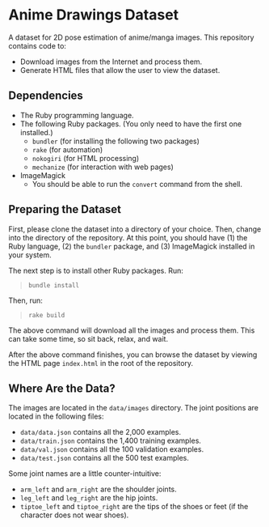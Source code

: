 Anime Drawings Dataset
======================

A dataset for 2D pose estimation of anime/manga images.  This repository contains code to:

  * Download images from the Internet and process them.
  * Generate HTML files that allow the user to view the dataset.

Dependencies
------------

  * The Ruby programming language.
  * The following Ruby packages. (You only need to have the first one installed.)
    * `bundler` (for installing the following two packages)
    * `rake` (for automation)    
    * `nokogiri` (for HTML processing)
    * `mechanize` (for interaction with web pages)
  * ImageMagick
    * You should be able to run the `convert` command from the shell.

Preparing the Dataset
---------------------

First, please clone the dataset into a directory of your choice.  Then, change into the directory of the repository.  At this point, you should have (1) the Ruby language, (2) the `bundler` package, and (3) ImageMagick installed in your system.

The next step is to install other Ruby packages.  Run:

> `bundle install`

Then, run:

> `rake build`

The above command will download all the images and process them.  This can take some time, so sit back, relax, and wait.

After the above command finishes, you can browse the dataset by viewing the HTML page `index.html` in the root of the repository.

Where Are the Data?
-------------------

The images are located in the `data/images` directory.  The joint positions are located in the following files:

  * `data/data.json` contains all the 2,000 examples.
  * `data/train.json` contains the 1,400 training examples.
  * `data/val.json` contains all the 100 validation examples.
  * `data/test.json` contains all the 500 test examples.

Some joint names are a little counter-intuitive:

  * `arm_left` and `arm_right` are the shoulder joints.
  * `leg_left` and `leg_right` are the hip joints.
  * `tiptoe_left` and `tiptoe_right` are the tips of the shoes or feet (if the character does not wear shoes).